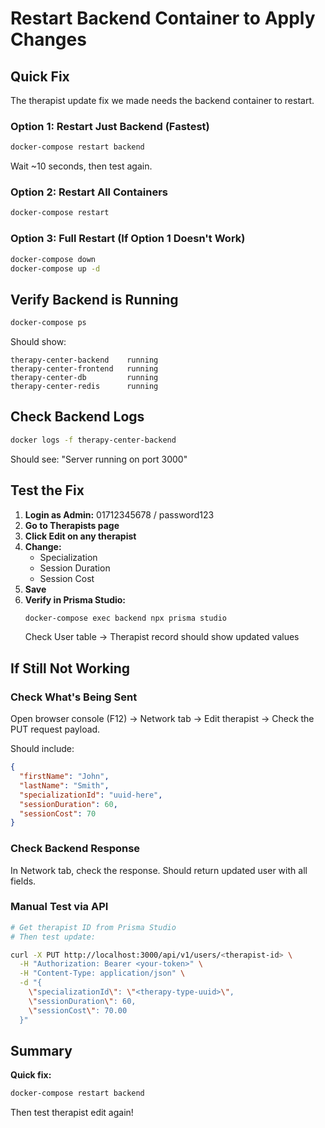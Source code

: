# Restart Backend Container to Apply Changes

## Quick Fix

The therapist update fix we made needs the backend container to restart.

### Option 1: Restart Just Backend (Fastest)

```bash
docker-compose restart backend
```

Wait ~10 seconds, then test again.

### Option 2: Restart All Containers

```bash
docker-compose restart
```

### Option 3: Full Restart (If Option 1 Doesn't Work)

```bash
docker-compose down
docker-compose up -d
```

## Verify Backend is Running

```bash
docker-compose ps
```

Should show:
```
therapy-center-backend    running
therapy-center-frontend   running
therapy-center-db         running
therapy-center-redis      running
```

## Check Backend Logs

```bash
docker logs -f therapy-center-backend
```

Should see: "Server running on port 3000"

## Test the Fix

1. **Login as Admin:** 01712345678 / password123
2. **Go to Therapists page**
3. **Click Edit on any therapist**
4. **Change:**
   - Specialization
   - Session Duration
   - Session Cost
5. **Save**
6. **Verify in Prisma Studio:**
   ```bash
   docker-compose exec backend npx prisma studio
   ```
   Check User table → Therapist record should show updated values

## If Still Not Working

### Check What's Being Sent

Open browser console (F12) → Network tab → Edit therapist → Check the PUT request payload.

Should include:
```json
{
  "firstName": "John",
  "lastName": "Smith",
  "specializationId": "uuid-here",
  "sessionDuration": 60,
  "sessionCost": 70
}
```

### Check Backend Response

In Network tab, check the response. Should return updated user with all fields.

### Manual Test via API

```bash
# Get therapist ID from Prisma Studio
# Then test update:

curl -X PUT http://localhost:3000/api/v1/users/<therapist-id> \
  -H "Authorization: Bearer <your-token>" \
  -H "Content-Type: application/json" \
  -d "{
    \"specializationId\": \"<therapy-type-uuid>\",
    \"sessionDuration\": 60,
    \"sessionCost\": 70.00
  }"
```

## Summary

**Quick fix:**
```bash
docker-compose restart backend
```

Then test therapist edit again!
